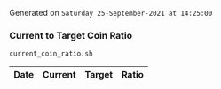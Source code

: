 Generated on `Saturday 25-September-2021 at 14:25:00`

### Current to Target Coin Ratio
`current_coin_ratio.sh`

Date|Current|Target|Ratio
---|---|---|---
